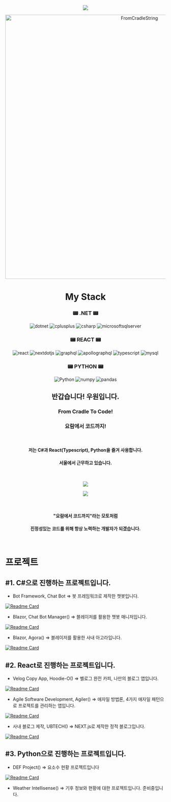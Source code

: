
  
<p align="center">
<img src="https://capsule-render.vercel.app/api?type=soft&color=0:FFB310,100:115DFF&height=300&section=header&text=WooWon&fontSize=90"/>
</p>
<p align="center">
<img width="827" alt="FromCradleString" src="https://user-images.githubusercontent.com/60413257/173494605-44962bfe-7c11-4b26-ace4-314ed8381965.png">
</p>

<h1 align="center">My Stack</h1>
<h3 align="center">📟 .NET 📟</h3>
<p align="center">
  <img alt="dotnet" src ="https://img.shields.io/badge/dotnet-512BD4.svg?&style=for-the-badge&logo=dotnet&logoColor=white"/>
  <img alt="cplusplus" src ="https://img.shields.io/badge/cplusplus-00599C.svg?&style=for-the-badge&logo=cplusplus&logoColor=white"/>
  <img alt="csharp" src ="https://img.shields.io/badge/csharp-239120.svg?&style=for-the-badge&logo=csharp&logoColor=white"/>
  <img alt="microsoftsqlserver" src ="https://img.shields.io/badge/microsoftsqlserver-CC2927.svg?&style=for-the-badge&logo=microsoftsqlserver&logoColor=white"/>
</p>
<h3 align="center">📟 REACT 📟</h3>
<p align="center">
  <img alt="react" src ="https://img.shields.io/badge/react-61DAFB.svg?&style=for-the-badge&logo=react&logoColor=white"/>
  <img alt="nextdotjs" src ="https://img.shields.io/badge/nextdotjs-000000.svg?&style=for-the-badge&logo=nextdotjs&logoColor=white"/>
  <img alt="graphql" src ="https://img.shields.io/badge/graphql-E10098.svg?&style=for-the-badge&logo=graphql&logoColor=white"/>
  <img alt="apollographql" src ="https://img.shields.io/badge/apollographql-311C87.svg?&style=for-the-badge&logo=apollographql&logoColor=white"/>
  <img alt="typescript" src ="https://img.shields.io/badge/typescript-3178C6.svg?&style=for-the-badge&logo=typescript&logoColor=white"/>
  <img alt="mysql" src ="https://img.shields.io/badge/mysql-4479A1.svg?&style=for-the-badge&logo=mysql&logoColor=white"/>
</p>
<h3 align="center">📟 PYTHON 📟</h3>
<p align="center">
  <img alt="Python" src ="https://img.shields.io/badge/Python-3776AB.svg?&style=for-the-badge&logo=Python&logoColor=white"/>
  <img alt="numpy" src ="https://img.shields.io/badge/numpy-013243.svg?&style=for-the-badge&logo=numpy&logoColor=white"/>
  <img alt="pandas" src ="https://img.shields.io/badge/pandas-150458.svg?&style=for-the-badge&logo=pandas&logoColor=white"/>
</p>

<h2 align="center">반갑습니다! 우원입니다.</h2>
<h3 align="center">From Cradle To Code!</h3>
<h3 align="center">요람에서 코드까지!</h3>
</br>
<h4 align="center">저는 C#과 React(Typescript), Python을 즐겨 사용합니다.</h4>
<h4 align="center">서울에서 근무하고 있습니다.</h4>
</br>
<p align="center">
  <img src="https://github-readme-stats.vercel.app/api?username=thewoowon&theme=cobalt2&show_icons=true"/>
</p>
  
<p align="center">
  <img src="https://github-readme-stats.vercel.app/api/top-langs/?username=thewoowon&layout=compact&theme=cobalt2"/>
</p>
</br>
<h4 align="center">"요람에서 코드까지"라는 모토처럼</h4>
<h4 align="center">진정성있는 코드를 위해 항상 노력하는 개발자가 되겠습니다.</h4>
</br>


# 프로젝트

## #1. C#으로 진행하는 프로젝트입니다.
- Bot Framework, Chat Bot => 봇 프레임워크로 제작한 챗봇입니다.

[![Readme Card](https://github-readme-stats.vercel.app/api/pin/?username=thewoowon&repo=SolvaBot)](https://github.com/thewoowon/SolvaBot)

- Blazor, Chat Bot Manager() => 블레이저를 활용한 챗봇 매니저입니다.

[![Readme Card](https://github-readme-stats.vercel.app/api/pin/?username=thewoowon&repo=SolvaBotManager)](https://github.com/thewoowon/SolvaBotManager)

- Blazor, Agora() => 블레이저를 활용한 사내 아고라입니다.

[![Readme Card](https://github-readme-stats.vercel.app/api/pin/?username=thewoowon&repo=SolvaBlazorBoard)](https://github.com/thewoowon/SolvaBlazorBoard)

## #2. React로 진행하는 프로젝트입니다.
- Velog Copy App, Hoodie-O() => 벨로그 완전 카피, 나만의 블로그 앱입니다.

[![Readme Card](https://github-readme-stats.vercel.app/api/pin/?username=thewoowon&repo=Hoodie-o)](https://github.com/thewoowon/Hoodie-o)

- Agile Software Development, Agiler() => 애자일 방법론, 4가지 애자일 패턴으로 프로젝트를 관리하는 앱입니다.

[![Readme Card](https://github-readme-stats.vercel.app/api/pin/?username=thewoowon&repo=agiler)](https://github.com/thewoowon/agiler)

- 사내 블로그 제작, UBTECH() => NEXT.js로 제작한 정적 블로그입니다.

[![Readme Card](https://github-readme-stats.vercel.app/api/pin/?username=thewoowon&repo=ubtech)](https://github.com/thewoowon/ubtech)


## #3. Python으로 진행하는 프로젝트입니다.
- DEF Project() => 요소수 현황 프로젝트입니다

[![Readme Card](https://github-readme-stats.vercel.app/api/pin/?username=thewoowon&repo=DEF-Project)](https://github.com/thewoowon/DEF-Project)

- Weather Intellisense() => 기후 정보와 현황에 대한 프로젝트입니다.
준비중입니다.
